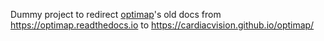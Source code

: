 Dummy project to redirect [optimap](https://github.com/cardiacvision/optimap)'s old docs from https://optimap.readthedocs.io to https://cardiacvision.github.io/optimap/
